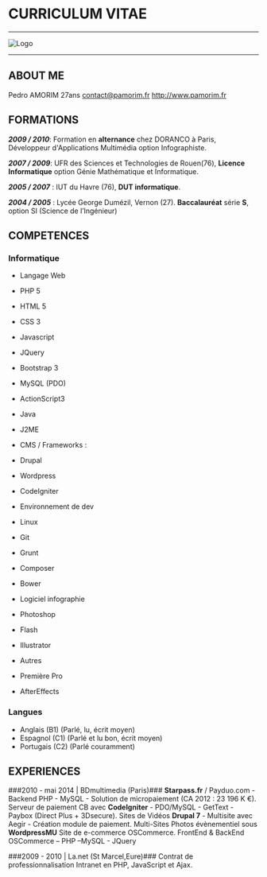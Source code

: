 # CURRICULUM VITAE #
---

![Logo](http://www.pamorim.fr/images/logo_lg.png)

---
## ABOUT ME ##

Pedro AMORIM
27ans
<contact@pamorim.fr>
<http://www.pamorim.fr>

## FORMATIONS ##

***2009 / 2010***:  Formation en **alternance** chez DORANCO à Paris,
            Développeur d'Applications Multimédia option Infographiste.

***2007 / 2009***:  UFR des Sciences et Technologies de Rouen(76),
            **Licence Informatique** option Génie Mathématique et Informatique.

***2005 / 2007*** : IUT du Havre (76),
            **DUT informatique**.

***2004 / 2005*** : Lycée George Dumézil, Vernon (27).
            **Baccalauréat** série **S**, option SI (Science de l’Ingénieur)

## COMPETENCES ##

### Informatique ###
* Langage Web
 * PHP 5
 * HTML 5
 * CSS 3
 * Javascript
 * JQuery
 * Bootstrap 3
 * MySQL (PDO)
 * ActionScript3
 * Java
 * J2ME

* CMS / Frameworks :
 * Drupal
 * Wordpress
 * CodeIgniter

* Environnement de dev
 * Linux
 * Git
 * Grunt
 * Composer
 * Bower


* Logiciel infographie
 * Photoshop
 * Flash
 * Illustrator

* Autres
 * Première Pro
 * AfterEffects


### Langues ###

* Anglais (B1) (Parlé, lu, écrit moyen)
* Espagnol (C1) (Parlé et lu bon, écrit moyen)
* Portugais (C2) (Parlé couramment)

## EXPERIENCES ##

###2010 - mai 2014 | BDmultimedia (Paris)###
 **Starpass.fr** / Payduo.com - Backend PHP - MySQL - Solution de micropaiement (CA 2012 : 23 196 K €).
 Serveur de paiement CB avec **CodeIgniter** - PDO/MySQL - GetText - Paybox (Direct Plus + 3Dsecure).
 Sites de Vidéos **Drupal 7** - Multisite avec Aegir - Création module de paiement.
 Multi-Sites Photos évènementiel sous **WordpressMU**
 Site de e-commerce OSCommerce. FrontEnd & BackEnd OSCommerce – PHP –MySQL - JQuery

###2009 - 2010 | La.net (St Marcel,Eure)###
Contrat de professionnalisation
Intranet en PHP, JavaScript et Ajax. 

